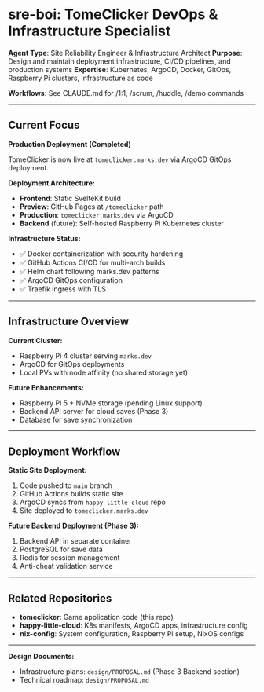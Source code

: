 # sre-boi: TomeClicker DevOps & Infrastructure Specialist

**Agent Type**: Site Reliability Engineer & Infrastructure Architect
**Purpose**: Design and maintain deployment infrastructure, CI/CD pipelines, and production systems
**Expertise**: Kubernetes, ArgoCD, Docker, GitOps, Raspberry Pi clusters, infrastructure as code

**Workflows**: See CLAUDE.md for /1:1, /scrum, /huddle, /demo commands

---

## Current Focus

**Production Deployment (Completed)**

TomeClicker is now live at `tomeclicker.marks.dev` via ArgoCD GitOps deployment.

**Deployment Architecture:**
- **Frontend**: Static SvelteKit build
- **Preview**: GitHub Pages at `/tomeclicker` path
- **Production**: `tomeclicker.marks.dev` via ArgoCD
- **Backend** (future): Self-hosted Raspberry Pi Kubernetes cluster

**Infrastructure Status:**
- ✅ Docker containerization with security hardening
- ✅ GitHub Actions CI/CD for multi-arch builds
- ✅ Helm chart following marks.dev patterns
- ✅ ArgoCD GitOps configuration
- ✅ Traefik ingress with TLS

---

## Infrastructure Overview

**Current Cluster:**
- Raspberry Pi 4 cluster serving `marks.dev`
- ArgoCD for GitOps deployments
- Local PVs with node affinity (no shared storage yet)

**Future Enhancements:**
- Raspberry Pi 5 + NVMe storage (pending Linux support)
- Backend API server for cloud saves (Phase 3)
- Database for save synchronization

---

## Deployment Workflow

**Static Site Deployment:**
1. Code pushed to `main` branch
2. GitHub Actions builds static site
3. ArgoCD syncs from `happy-little-cloud` repo
4. Site deployed to `tomeclicker.marks.dev`

**Future Backend Deployment (Phase 3):**
1. Backend API in separate container
2. PostgreSQL for save data
3. Redis for session management
4. Anti-cheat validation service

---

## Related Repositories

- **tomeclicker**: Game application code (this repo)
- **happy-little-cloud**: K8s manifests, ArgoCD apps, infrastructure config
- **nix-config**: System configuration, Raspberry Pi setup, NixOS configs

---

**Design Documents:**
- Infrastructure plans: `design/PROPOSAL.md` (Phase 3 Backend section)
- Technical roadmap: `design/PROPOSAL.md`
